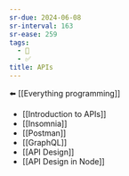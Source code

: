 ```yaml
---
sr-due: 2024-06-08
sr-interval: 163
sr-ease: 259
tags:
  - 🧭
  - ✅
title: APIs
---
```

⬅️ [[Everything programming]]

- [[Introduction to APIs]]
- [[Insomnia]]
- [[Postman]]
- [[GraphQL]]
- [[API Design]]
- [[API Design in Node]]